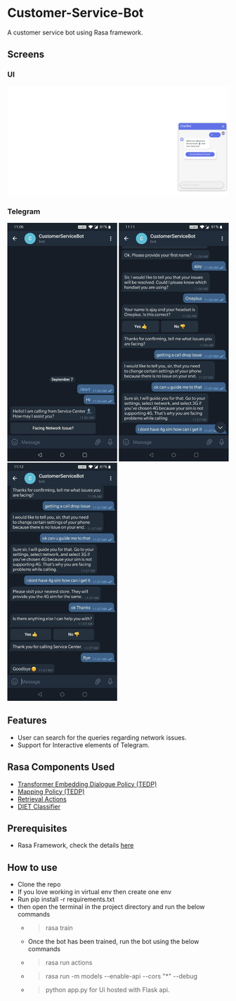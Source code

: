 # Customer-Service-Bot
A customer service bot using Rasa framework.

## Screens
### UI
![ScreenShot](./chatbot_1.png) 

### Telegram
<p float="left">
  <img src="./chatbot_telegram1.jpg" width="250" />
  <img src="./chatbot_telegram2.jpg" width="250" /> 
  <img src="./chatbot_telegram3.jpg" width="250" />
</p>


## Features
- User can search for the queries regarding network issues.
- Support for Interactive elements of Telegram.

## Rasa Components Used
- [Transformer Embedding Dialogue Policy (TEDP)](https://rasa.com/docs/rasa/core/policies/#ted-policy)
- [Mapping Policy (TEDP)](https://rasa.com/docs/rasa/core/policies/#mapping-policy)
- [Retrieval Actions](https://rasa.com/docs/rasa/core/retrieval-actions/#retrieval-actions)
- [DIET Classifier](https://rasa.com/docs/rasa/nlu/components/#dietclassifier)

## Prerequisites
- Rasa Framework, check the details [here](https://rasa.com/docs/rasa/user-guide/installation/)

## How to use
- Clone the repo
- If you love working in virtual env then create one env
- Run pip install -r requirements.txt
- then open the terminal in the project directory and run the below commands
  - > rasa train
  - Once the bot has been trained, run the bot using the below commands
  - > rasa run actions
  - > rasa run -m models --enable-api --cors "*" --debug
  - > python app.py for Ui hosted with Flask api.
